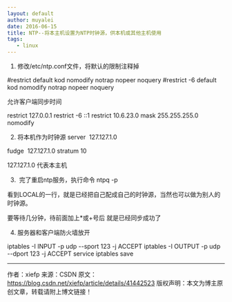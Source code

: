 ```yaml
---
layout: default
author: muyalei
date: 2016-06-15
title: NTP--将本主机设置为NTP时钟源，供本机或其他主机使用
tags:
   - linux
---
```


***[]()***

1. 修改/etc/ntp.conf文件，将默认的限制注释掉

#restrict default kod nomodify notrap nopeer noquery
#restrict -6 default kod nomodify notrap nopeer noquery

允许客户端同步时间

restrict 127.0.0.1
restrict -6 ::1
restrict 10.6.23.0 mask 255.255.255.0 nomodify


2. 将本机作为时钟源
server  127.127.1.0

fudge  127.127.1.0 stratum 10

127.127.1.0 代表本主机



3.  完了重启ntp服务，执行命令 ntpq -p

看到LOCAL的一行，就是已经把自己配成自己的时钟源，当然也可以做为别人的时钟源。

要等待几分钟，待前面加上\*或\+号后 就是已经同步成功了



4. 服务器和客户端防火墙放开

iptables -I INPUT -p udp --sport 123 -j ACCEPT
iptables -I OUTPUT -p udp --dport 123 -j ACCEPT
service iptables save


--------------------- 
作者：xiefp 
来源：CSDN 
原文：https://blog.csdn.net/xiefp/article/details/41442523 
版权声明：本文为博主原创文章，转载请附上博文链接！


